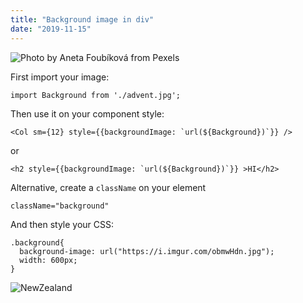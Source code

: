 ```yaml
---
title: "Background image in div"
date: "2019-11-15"
---
```


![](https://i.imgur.com/M6Q6Fay.jpg "Photo by Aneta Foubíková from Pexels")

First import your image:
```
import Background from './advent.jpg';
```

Then use it on your component style:
```
<Col sm={12} style={{backgroundImage: `url(${Background})`}} />
```

or

```
<h2 style={{backgroundImage: `url(${Background})`}} >HI</h2>
```

Alternative, create a <code>className</code> on your element
```
className="background"
```

And then style your CSS:
```
.background{
  background-image: url("https://i.imgur.com/obmwHdn.jpg");
  width: 600px;
}
```

![NewZealand](https://i.imgur.com/GUSKq9U.jpg "Photo by Tyler Lastovich from Pexels")